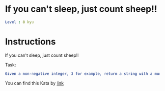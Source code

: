 # If you can't sleep, just count sheep!!

```yaml
Level : 8 kyu
```



# Instructions
If you can't sleep, just count sheep!!

Task:

```yaml
Given a non-negative integer, 3 for example, return a string with a murmur: "1 sheep...2 sheep...3 sheep...". Input will always be valid, i.e. no negative integers.
```

You can find this Kata by [link](https://www.codewars.com/kata/5b077ebdaf15be5c7f000077/train/scala)